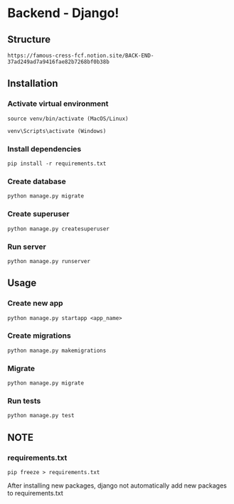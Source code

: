 # Backend - Django!

## Structure
    https://famous-cress-fcf.notion.site/BACK-END-37ad249ad7a9416fae82b7268bf0b38b


## Installation
### Activate virtual environment
    source venv/bin/activate (MacOS/Linux)

    venv\Scripts\activate (Windows)

### Install dependencies
    pip install -r requirements.txt

### Create database
    python manage.py migrate

### Create superuser
    python manage.py createsuperuser

### Run server
    python manage.py runserver

## Usage
### Create new app
    python manage.py startapp <app_name>

### Create migrations
    python manage.py makemigrations

### Migrate
    python manage.py migrate

### Run tests
    python manage.py test

## NOTE
### requirements.txt
    pip freeze > requirements.txt 
After installing new packages, django not automatically add new packages to requirements.txt


    